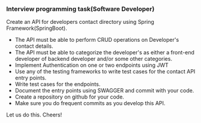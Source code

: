 ### Interview programming task(Software Developer)

Create an API for developers contact directory using Spring Framework(SpringBoot).

* The API must be able to perform CRUD operations on Developer's contact details.
* The API must be able to categorize the developer's as either a front-end developer of backend developer and/or some other categories.
* Implement Authentication on one or two endpoints using JWT
* Use any of the testing frameworks to write test cases for the contact API entry points.
* Write test cases for the endpoints.
* Document the entry points using SWAGGER and commit with your code.
* Create a repository on github for your code.
* Make sure you do frequent commits as you develop this API.

Let us do this.
Cheers!
